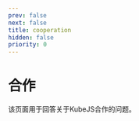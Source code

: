 ```yaml
---
prev: false
next: false
title: cooperation
hidden: false
priority: 0
---
```


# 合作

该页面用于回答关于KubeJS合作的问题。
